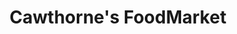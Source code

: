 ---
title: "Cawthorne's FoodMarket"
url: /braunton-devon/cawthornes-foodmarket/
shop: supermarket
---